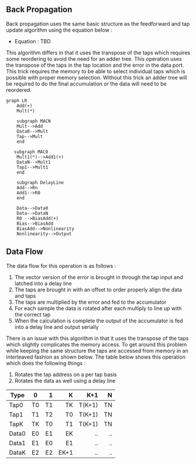 ## Back Propagation

Back propagation uses the same basic structure as the feedforward and tap update algorithm using the equation below : 

* Equation : TBD

This algorithm differs in that it uses the transpose of the taps which requires some reordering to avoid the need for an adder tree. This operation uses the transpose of the taps in the tap location and the error in the data port. This trick requires the memory to be able to select individual taps which is possible with proper memory selection. Without this trick an adder tree will be required to do the final accumulation or the data will need to be reordered. 

```mermaid
graph LR
    Add(+)
    Mult(*)

    subgraph MACN
    Mult-->Add
    Data0-->Mult
    Tap-->Mult
    end

   subgraph MAC0
    Mult1(*)-->Add1(+)
    DataN-->Mult1
    Tap1-->Mult1
    end
    
    subgraph DelayLine
    Add-->Rn
    Add1-->R0
    end

    Data-->Data0
    Data-->DataN
    R0 -->BiasAdd(+)
    Bias-->BiasAdd
    BiasAdd-->Nonlinearity
    Nonlinearity-->Output
```

## Data Flow

The data flow for this operation is as follows : 

1. The vector version of the error is brought in through the tap input and latched into a delay line
1. The taps are brought in with an offset to order properly align the data and taps 
1. The taps are multiplied by the error and fed to the accumulator
1. For each sample the data is rotated after each multiply to line up with the correct tap
1. When the calculation is complete the output of the accumulator is fed into a delay line and output serially

There is an issue with this algorithm in that it uses the transpose of the taps which slightly complicates the memory access. To get around this problem while keeping the same structure the taps are accessed from memory in an interleaved fashion as shown below. The table below shows this operation which does the following things : 

1. Rotates the tap address on a per tap basis
1. Rotates the data as well using a delay line

| Type          | 0       | 1      | K      | K+1     | N       |
| ------------- |:-------:| ------:| ------:| -------:| -------:|
| Tap0          | T0      |   T1   |   TK   | T(K+1)  | TN      |
| Tap1          | T1      |   T2   |   T0   | T(K+1)  | TN      |
| TapK          | TK      |   T0   |   T1   | T(K+1)  | TN      |
| Data0         | E0      |   E1   |   EK   | ..      | ..      |
| Data1         | E1      |   E0   |   E1   | ..      | ..      |
| DataK         | E2      |   E2   |   EK+1 | ..      | ..      |
